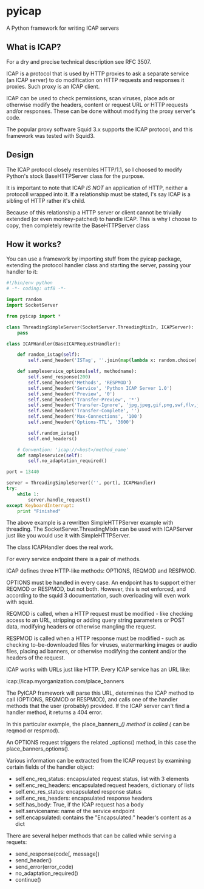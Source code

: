 pyicap
======

A Python framework for writing ICAP servers

What is ICAP?
-------------

For a dry and precise technical description see RFC 3507.

ICAP is a protocol that is used by HTTP proxies to ask a separate
service (an ICAP server) to do modification on HTTP requests and
responses it proxies. Such proxy is an ICAP client.

ICAP can be used to check permissions, scan viruses, place ads or
otherwise modify the headers, content or request URL or HTTP requests
and/or responses. These can be done without modifying the proxy server's
code.

The popular proxy software Squid 3.x supports the ICAP protocol, and
this framework was tested with Squid3.

Design
------

The ICAP protocol closely resembles HTTP/1.1, so I choosed to modify
Python's stock BaseHTTPServer class for the purpose.

It is important to note that ICAP _IS NOT_ an application of HTTP,
neither a protocoll wrapped into it. If a relationship must be stated,
I's say ICAP is a sibling of HTTP rather it's child.

Because of this relationship a HTTP server or client cannot be trivially
extended (or even monkey-patched) to handle ICAP. This is why I choose
to copy, then completely rewrite the BaseHTTPServer class

How it works?
-------------

You can use a framework by importing stuff from the pyicap package,
extending the protocol handler class and starting the server, passing
your handler to it:

```python
#!/bin/env python
# -*- coding: utf8 -*-

import random
import SocketServer

from pyicap import *

class ThreadingSimpleServer(SocketServer.ThreadingMixIn, ICAPServer):
    pass

class ICAPHandler(BaseICAPRequestHandler):

    def random_istag(self):
        self.send_header('ISTag', ''.join(map(lambda x: random.choice('ABCDIFGHIJabcdefghij1234567890'), xrange(16))))

    def sampleservice_options(self, methodname):
        self.send_response(200)
        self.send_header('Methods', 'RESPMOD')
        self.send_header('Service', 'Python ICAP Server 1.0')
        self.send_header('Preview', '0')
        self.send_header('Transfer-Preview', '*')
        self.send_header('Transfer-Ignore', 'jpg,jpeg,gif,png,swf,flv,js,css')
        self.send_header('Transfer-Complete', '')
        self.send_header('Max-Connections', '100')
        self.send_header('Options-TTL', '3600')

        self.random_istag()
        self.end_headers()

    # Convention: 'icap://<host>/method_name'
    def sampleservice(self):
        self.no_adaptation_required()

port = 13440

server = ThreadingSimpleServer(('', port), ICAPHandler)
try:
    while 1:
        server.handle_request()
except KeyboardInterrupt:
    print "Finished"

```

The above example is a rewritten SimpleHTTPServer example with
threading. The SocketServer.ThreadingMixin can be used with ICAPServer
just like you would use it with SimpleHTTPServer.

The class ICAPHandler does the real work.

For every service endpoint there is a pair of methods.

ICAP defines three HTTP-like methods: OPTIONS, REQMOD and RESPMOD.

OPTIONS must be handled in every case. An endpoint has to support either
REQMOD or RESPMOD, but not both. However, this is not enforced, and
according to the squid 3 documentation, such overloading will even work
with squid.

REQMOD is called, when a HTTP request must be modified - like checking
access to an URL, stripping or adding query string parameters or POST
data, modifying headers or otherwise mangling the request.

RESPMOD is called when a HTTP response must be modified - such as
checking to-be-downloaded files for viruses, watermarking images or
audio files, placing ad banners, or otherwise modifying the content
and/or the headers of the request.

ICAP works with URLs just like HTTP. Every ICAP service has an URL like:

icap://icap.myorganization.com/place_banners

The PyICAP framework will parse this URL, determines the ICAP method to
call (OPTIONS, REQMOD or RESPMOD), and calls one of the handler methods
that the user (probably) provided. If the ICAP server can't find a
handler method, it returns a 404 error.

In this particular example, the place_banners_*() method is called (*
can be reqmod or respmod).

An OPTIONS request triggers the related _options() method, in this case
the place_banners_options().

Various information can be extracted from the ICAP request by examining
certain fields of the handler object:

* self.enc_req_status: encapsulated request status, list with 3 elements
* self.enc_req_headers: encapsulated request headers, dictionary of lists
* self.enc_res_status: encapsulated response status
* self.enc_res_headers: encapsulated response headers
* self.has_body: True, if the ICAP request has a body
* self.servicename: name of the service endpoint
* self.encapsulated: contains the "Encapsulated:" header's content as a dict

There are several helper methods that can be called while serving a
requets:

* send_response(code[, message])
* send_header()
* send_error(error_code)
* no_adaptation_required()
* continue()

